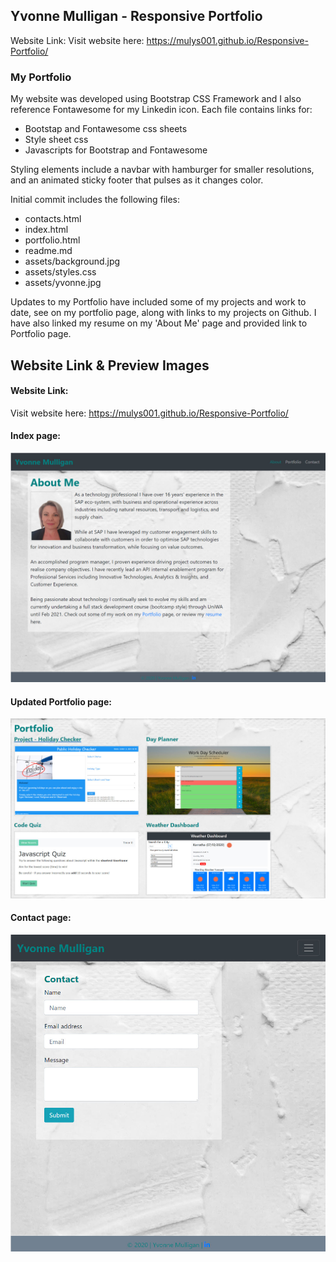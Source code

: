 ## Yvonne Mulligan - Responsive Portfolio

Website Link:
Visit website here: https://mulys001.github.io/Responsive-Portfolio/

### My Portfolio
My website was developed using Bootstrap CSS Framework and I also reference Fontawesome for my Linkedin icon.  Each file contains links for:

 * Bootstap and Fontawesome css sheets
 * Style sheet css
 * Javascripts for Bootstrap and Fontawesome

 Styling elements include a navbar with hamburger for smaller resolutions, and an animated sticky footer that pulses as it changes color.

Initial commit includes the following files:

 * contacts.html
 * index.html
 * portfolio.html
 * readme.md
 * assets/background.jpg
 * assets/styles.css
 * assets/yvonne.jpg

Updates to my Portfolio have included some of my projects and work to date, see on my portfolio page, along with links to my projects on 
Github.  I have also linked my resume on my 'About Me' page and provided link to Portfolio page.

## Website Link & Preview Images

#### Website Link:
Visit website here:  https://mulys001.github.io/Responsive-Portfolio/

#### Index page:
![Index page](https://github.com/MULYS001/Responsive-Portfolio/blob/master/assets/Updated-Index.jpg)

#### Updated Portfolio page:
![Portfolio page](https://github.com/MULYS001/Responsive-Portfolio/blob/master/assets/Updated-Portfolio.jpg)

#### Contact page:
![Contact page](https://github.com/MULYS001/Responsive-Portfolio/blob/master/assets/Responsive-Portfolio-contact.jpg)

